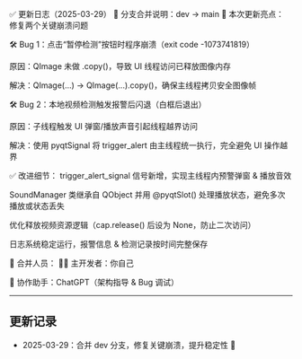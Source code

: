 ✅ 更新日志（2025-03-29）
📌 分支合并说明：dev → main
🚀 本次更新亮点：
修复两个关键崩溃问题

🛠️ Bug 1：点击“暂停检测”按钮时程序崩溃（exit code -1073741819）

原因：QImage 未做 .copy()，导致 UI 线程访问已释放图像内存

解决：QImage(...) → QImage(...).copy()，确保主线程拷贝安全图像帧

🛠️ Bug 2：本地视频检测触发报警后闪退（白框后退出）

原因：子线程触发 UI 弹窗/播放声音引起线程越界访问

解决：使用 pyqtSignal 将 trigger_alert 由主线程统一执行，完全避免 UI 操作越界

✅ 改进细节：
trigger_alert_signal 信号新增，实现主线程内预警弹窗 & 播放音效

SoundManager 类继承自 QObject 并用 @pyqtSlot() 处理播放状态，避免多次播放或状态丢失

优化释放视频资源逻辑（cap.release() 后设为 None，防止二次访问）

日志系统稳定运行，报警信息 & 检测记录按时间完整保存

🔧 合并人员：
👨‍💻 主开发者：你自己

🧠 协作助手：ChatGPT（架构指导 & Bug 调试）

---
## 更新记录
- 2025-03-29：合并 dev 分支，修复关键崩溃，提升稳定性 🎯


